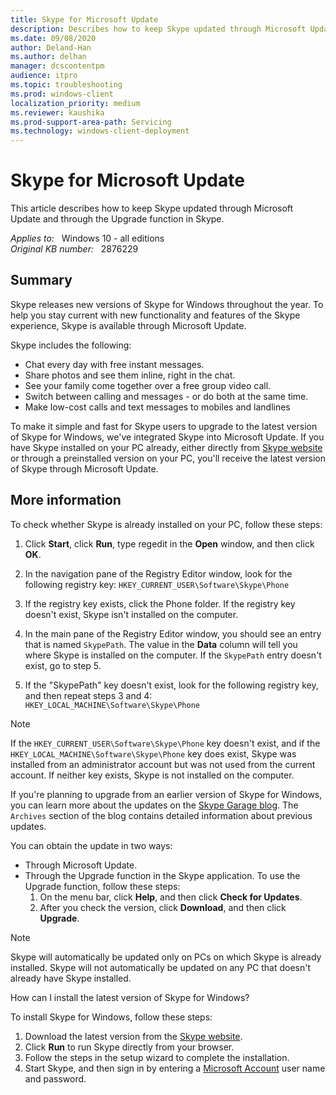 ```yaml
---
title: Skype for Microsoft Update
description: Describes how to keep Skype updated through Microsoft Update and through the Upgrade function in Skype.
ms.date: 09/08/2020
author: Deland-Han
ms.author: delhan
manager: dcscontentpm
audience: itpro
ms.topic: troubleshooting
ms.prod: windows-client
localization_priority: medium
ms.reviewer: kaushika
ms.prod-support-area-path: Servicing
ms.technology: windows-client-deployment
---
```

# Skype for Microsoft Update

This article describes how to keep Skype updated through Microsoft Update and through the Upgrade function in Skype.

_Applies to:_ &nbsp; Windows 10 - all editions  
_Original KB number:_ &nbsp; 2876229

## Summary

Skype releases new versions of Skype for Windows throughout the year. To help you stay current with new functionality and features of the Skype experience, Skype is available through Microsoft Update.

Skype includes the following:

- Chat every day with free instant messages.
- Share photos and see them inline, right in the chat.
- See your family come together over a free group video call.
- Switch between calling and messages - or do both at the same time.
- Make low-cost calls and text messages to mobiles and landlines

To make it simple and fast for Skype users to upgrade to the latest version of Skype for Windows, we've integrated Skype into Microsoft Update. If you have Skype installed on your PC already, either directly from [Skype website](https://www.skype.com/) or through a preinstalled version on your PC, you'll receive the latest version of Skype through Microsoft Update.

## More information

To check whether Skype is already installed on your PC, follow these steps:

1. Click **Start**, click **Run**, type regedit in the **Open** window, and then click **OK**.
2. In the navigation pane of the Registry Editor window, look for the following registry key: `HKEY_CURRENT_USER\Software\Skype\Phone`

3. If the registry key exists, click the Phone folder. If the registry key doesn't exist, Skype isn't installed on the computer.
4. In the main pane of the Registry Editor window, you should see an entry that is named `SkypePath`. The value in the **Data** column will tell you where Skype is installed on the computer. If the `SkypePath` entry doesn't exist, go to step 5.
5. If the "SkypePath" key doesn't exist, look for the following registry key, and then repeat steps 3 and 4: `HKEY_LOCAL_MACHINE\Software\Skype\Phone`

> [!NOTE]
> If the `HKEY_CURRENT_USER\Software\Skype\Phone` key doesn't exist, and if the `HKEY_LOCAL_MACHINE\Software\Skype\Phone` key does exist, Skype was installed from an administrator account but was not used from the current account. If neither key exists, Skype is not installed on the computer.

If you're planning to upgrade from an earlier version of Skype for Windows, you can learn more about the updates on the [Skype Garage blog](http://blogs.skype.com/category/garage-updates/). The `Archives` section of the blog contains detailed information about previous updates.

You can obtain the update in two ways:

- Through Microsoft Update. 
- Through the Upgrade function in the Skype application. To use the Upgrade function, follow these steps:
  1. On the menu bar, click **Help**, and then click **Check for Updates**.
  2. After you check the version, click **Download**, and then click **Upgrade**.

> [!NOTE]
> Skype will automatically be updated only on PCs on which Skype is already installed. Skype will not automatically be updated on any PC that doesn't already have Skype installed.

How can I install the latest version of Skype for Windows?

To install Skype for Windows, follow these steps:

1. Download the latest version from the [Skype website](https://www.skype.com/).
2. Click **Run** to run Skype directly from your browser.
3. Follow the steps in the setup wizard to complete the installation.
4. Start Skype, and then sign in by entering a [Microsoft Account](https://support.skype.com/en/faq/fa12059/what-is-a-microsoft-account?frompage=search&q=microsoft+account&fromsearchfirstpage=false) user name and password.
